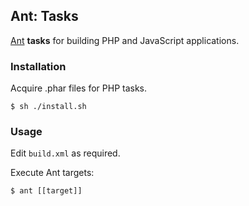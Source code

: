 ## Ant: Tasks

[Ant](http://ant.apache.org/) **tasks** for building PHP and JavaScript applications.

### Installation

Acquire .phar files for PHP tasks.
    
    $ sh ./install.sh


### Usage

Edit `build.xml` as required.

Execute Ant targets:

    $ ant [[target]]
